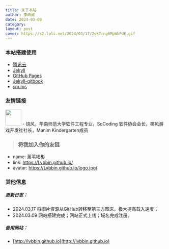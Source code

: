 ```yaml
---
title: 关于本站
author: 李炜斌
date: 2024-03-09
category: 
layout: post
cover: https://s2.loli.net/2024/03/17/2ek7rng6MpWhFdE.gif
---
```


### 本站搭建使用
- [腾讯云](https://cloud.tencent.com/)
- [Jekyll](https://jekyll.com/)
- [GitHub Pages](https://docs.github.com/zh/pages)
- [Jekyll-gitbook](https://github.com/sighingnow/jekyll-gitbook)
- [sm.ms](https://sm.ms/)

### 友情链接
[<img src="https://shao.fun/images/logo.svg" class="floatpic" width="50" height="50">](https://shao.fun/) - 烧风，华南师范大学软件工程专业，SoCoding 软件协会会长，椰风游戏开发社社长，Manim Kindergarten成员

> ### 将我加入你的友链
- name: 蓠苇彬彬
- link: https://Lvbbin.github.io/
- avatar: https://Lvbbin.github.io/logo.jpg/

### 其他信息
##### 更新日志：
- 2024.03.17 将图片资源从GitHub转移至第三方图床，极大提高载入速度；
- 2024.03.09 网站搭建完成；网站正式上线；域名完成注册。

##### 备用网站：
- [http://lvbbin.github.io](http://lvbbin.github.io)
